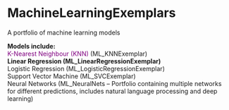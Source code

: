 # MachineLearningExemplars
A portfolio of machine learning models


**Models include:**
<br>
<font color="purple">K-Nearest Neighbour (KNN)</font> (ML_KNNExemplar)
<br>
<strong>Linear Regression (ML_LinearRegressionExemplar)</strong>
<br>
Logistic Regression (ML_LogisticRegressionExemplar)
<br>
Support Vector Machine (ML_SVCExemplar)
<br>
Neural Networks (ML_NeuralNets – Portfolio containing multiple networks for different predictions, includes natural language processing and deep learning)
